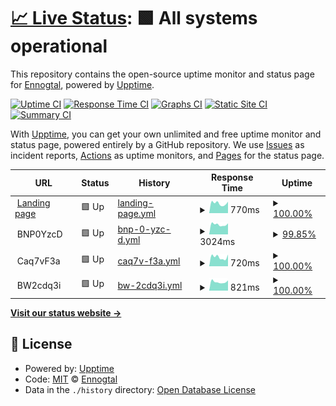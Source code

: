 # [📈 Live Status](https://Ennogtal.github.io/upptime): <!--live status--> **🟩 All systems operational**

This repository contains the open-source uptime monitor and status page for [Ennogtal](https://ennogtal.com), powered by [Upptime](https://github.com/upptime/upptime).

[![Uptime CI](https://github.com/Ennogtal/upptime/workflows/Uptime%20CI/badge.svg)](https://github.com/Ennogtal/upptime/actions?query=workflow%3A%22Uptime+CI%22)
[![Response Time CI](https://github.com/Ennogtal/upptime/workflows/Response%20Time%20CI/badge.svg)](https://github.com/Ennogtal/upptime/actions?query=workflow%3A%22Response+Time+CI%22)
[![Graphs CI](https://github.com/Ennogtal/upptime/workflows/Graphs%20CI/badge.svg)](https://github.com/Ennogtal/upptime/actions?query=workflow%3A%22Graphs+CI%22)
[![Static Site CI](https://github.com/Ennogtal/upptime/workflows/Static%20Site%20CI/badge.svg)](https://github.com/Ennogtal/upptime/actions?query=workflow%3A%22Static+Site+CI%22)
[![Summary CI](https://github.com/Ennogtal/upptime/workflows/Summary%20CI/badge.svg)](https://github.com/Ennogtal/upptime/actions?query=workflow%3A%22Summary+CI%22)

With [Upptime](https://upptime.js.org), you can get your own unlimited and free uptime monitor and status page, powered entirely by a GitHub repository. We use [Issues](https://github.com/Ennogtal/upptime/issues) as incident reports, [Actions](https://github.com/Ennogtal/upptime/actions) as uptime monitors, and [Pages](https://Ennogtal.github.io/upptime) for the status page.

<!--start: status pages-->
<!-- This summary is generated by Upptime (https://github.com/upptime/upptime) -->
<!-- Do not edit this manually, your changes will be overwritten -->
<!-- prettier-ignore -->
| URL | Status | History | Response Time | Uptime |
| --- | ------ | ------- | ------------- | ------ |
| <img alt="" src="https://icons.duckduckgo.com/ip3/ennogtal.com.ico" height="13"> [Landing page](https://ennogtal.com) | 🟩 Up | [landing-page.yml](https://github.com/ennogtal/upptime/commits/HEAD/history/landing-page.yml) | <details><summary><img alt="Response time graph" src="./graphs/landing-page/response-time-week.png" height="20"> 770ms</summary><br><a href="https://Ennogtal.github.io/upptime/history/landing-page"><img alt="Response time 731" src="https://img.shields.io/endpoint?url=https%3A%2F%2Fraw.githubusercontent.com%2Fennogtal%2Fupptime%2FHEAD%2Fapi%2Flanding-page%2Fresponse-time.json"></a><br><a href="https://Ennogtal.github.io/upptime/history/landing-page"><img alt="24-hour response time 900" src="https://img.shields.io/endpoint?url=https%3A%2F%2Fraw.githubusercontent.com%2Fennogtal%2Fupptime%2FHEAD%2Fapi%2Flanding-page%2Fresponse-time-day.json"></a><br><a href="https://Ennogtal.github.io/upptime/history/landing-page"><img alt="7-day response time 770" src="https://img.shields.io/endpoint?url=https%3A%2F%2Fraw.githubusercontent.com%2Fennogtal%2Fupptime%2FHEAD%2Fapi%2Flanding-page%2Fresponse-time-week.json"></a><br><a href="https://Ennogtal.github.io/upptime/history/landing-page"><img alt="30-day response time 731" src="https://img.shields.io/endpoint?url=https%3A%2F%2Fraw.githubusercontent.com%2Fennogtal%2Fupptime%2FHEAD%2Fapi%2Flanding-page%2Fresponse-time-month.json"></a><br><a href="https://Ennogtal.github.io/upptime/history/landing-page"><img alt="1-year response time 731" src="https://img.shields.io/endpoint?url=https%3A%2F%2Fraw.githubusercontent.com%2Fennogtal%2Fupptime%2FHEAD%2Fapi%2Flanding-page%2Fresponse-time-year.json"></a></details> | <details><summary><a href="https://Ennogtal.github.io/upptime/history/landing-page">100.00%</a></summary><a href="https://Ennogtal.github.io/upptime/history/landing-page"><img alt="All-time uptime 99.95%" src="https://img.shields.io/endpoint?url=https%3A%2F%2Fraw.githubusercontent.com%2Fennogtal%2Fupptime%2FHEAD%2Fapi%2Flanding-page%2Fuptime.json"></a><br><a href="https://Ennogtal.github.io/upptime/history/landing-page"><img alt="24-hour uptime 100.00%" src="https://img.shields.io/endpoint?url=https%3A%2F%2Fraw.githubusercontent.com%2Fennogtal%2Fupptime%2FHEAD%2Fapi%2Flanding-page%2Fuptime-day.json"></a><br><a href="https://Ennogtal.github.io/upptime/history/landing-page"><img alt="7-day uptime 100.00%" src="https://img.shields.io/endpoint?url=https%3A%2F%2Fraw.githubusercontent.com%2Fennogtal%2Fupptime%2FHEAD%2Fapi%2Flanding-page%2Fuptime-week.json"></a><br><a href="https://Ennogtal.github.io/upptime/history/landing-page"><img alt="30-day uptime 99.95%" src="https://img.shields.io/endpoint?url=https%3A%2F%2Fraw.githubusercontent.com%2Fennogtal%2Fupptime%2FHEAD%2Fapi%2Flanding-page%2Fuptime-month.json"></a><br><a href="https://Ennogtal.github.io/upptime/history/landing-page"><img alt="1-year uptime 99.95%" src="https://img.shields.io/endpoint?url=https%3A%2F%2Fraw.githubusercontent.com%2Fennogtal%2Fupptime%2FHEAD%2Fapi%2Flanding-page%2Fuptime-year.json"></a></details>
| <img alt="" src="https://icons.duckduckgo.com/ip3/null.ico" height="13"> BNP0YzcD | 🟩 Up | [bnp-0-yzc-d.yml](https://github.com/ennogtal/upptime/commits/HEAD/history/bnp-0-yzc-d.yml) | <details><summary><img alt="Response time graph" src="./graphs/bnp-0-yzc-d/response-time-week.png" height="20"> 3024ms</summary><br><a href="https://Ennogtal.github.io/upptime/history/bnp-0-yzc-d"><img alt="Response time 3446" src="https://img.shields.io/endpoint?url=https%3A%2F%2Fraw.githubusercontent.com%2Fennogtal%2Fupptime%2FHEAD%2Fapi%2Fbnp-0-yzc-d%2Fresponse-time.json"></a><br><a href="https://Ennogtal.github.io/upptime/history/bnp-0-yzc-d"><img alt="24-hour response time 7251" src="https://img.shields.io/endpoint?url=https%3A%2F%2Fraw.githubusercontent.com%2Fennogtal%2Fupptime%2FHEAD%2Fapi%2Fbnp-0-yzc-d%2Fresponse-time-day.json"></a><br><a href="https://Ennogtal.github.io/upptime/history/bnp-0-yzc-d"><img alt="7-day response time 3024" src="https://img.shields.io/endpoint?url=https%3A%2F%2Fraw.githubusercontent.com%2Fennogtal%2Fupptime%2FHEAD%2Fapi%2Fbnp-0-yzc-d%2Fresponse-time-week.json"></a><br><a href="https://Ennogtal.github.io/upptime/history/bnp-0-yzc-d"><img alt="30-day response time 3446" src="https://img.shields.io/endpoint?url=https%3A%2F%2Fraw.githubusercontent.com%2Fennogtal%2Fupptime%2FHEAD%2Fapi%2Fbnp-0-yzc-d%2Fresponse-time-month.json"></a><br><a href="https://Ennogtal.github.io/upptime/history/bnp-0-yzc-d"><img alt="1-year response time 3446" src="https://img.shields.io/endpoint?url=https%3A%2F%2Fraw.githubusercontent.com%2Fennogtal%2Fupptime%2FHEAD%2Fapi%2Fbnp-0-yzc-d%2Fresponse-time-year.json"></a></details> | <details><summary><a href="https://Ennogtal.github.io/upptime/history/bnp-0-yzc-d">99.85%</a></summary><a href="https://Ennogtal.github.io/upptime/history/bnp-0-yzc-d"><img alt="All-time uptime 98.10%" src="https://img.shields.io/endpoint?url=https%3A%2F%2Fraw.githubusercontent.com%2Fennogtal%2Fupptime%2FHEAD%2Fapi%2Fbnp-0-yzc-d%2Fuptime.json"></a><br><a href="https://Ennogtal.github.io/upptime/history/bnp-0-yzc-d"><img alt="24-hour uptime 98.95%" src="https://img.shields.io/endpoint?url=https%3A%2F%2Fraw.githubusercontent.com%2Fennogtal%2Fupptime%2FHEAD%2Fapi%2Fbnp-0-yzc-d%2Fuptime-day.json"></a><br><a href="https://Ennogtal.github.io/upptime/history/bnp-0-yzc-d"><img alt="7-day uptime 99.85%" src="https://img.shields.io/endpoint?url=https%3A%2F%2Fraw.githubusercontent.com%2Fennogtal%2Fupptime%2FHEAD%2Fapi%2Fbnp-0-yzc-d%2Fuptime-week.json"></a><br><a href="https://Ennogtal.github.io/upptime/history/bnp-0-yzc-d"><img alt="30-day uptime 98.10%" src="https://img.shields.io/endpoint?url=https%3A%2F%2Fraw.githubusercontent.com%2Fennogtal%2Fupptime%2FHEAD%2Fapi%2Fbnp-0-yzc-d%2Fuptime-month.json"></a><br><a href="https://Ennogtal.github.io/upptime/history/bnp-0-yzc-d"><img alt="1-year uptime 98.10%" src="https://img.shields.io/endpoint?url=https%3A%2F%2Fraw.githubusercontent.com%2Fennogtal%2Fupptime%2FHEAD%2Fapi%2Fbnp-0-yzc-d%2Fuptime-year.json"></a></details>
| <img alt="" src="https://icons.duckduckgo.com/ip3/null.ico" height="13"> Caq7vF3a | 🟩 Up | [caq7v-f3a.yml](https://github.com/ennogtal/upptime/commits/HEAD/history/caq7v-f3a.yml) | <details><summary><img alt="Response time graph" src="./graphs/caq7v-f3a/response-time-week.png" height="20"> 720ms</summary><br><a href="https://Ennogtal.github.io/upptime/history/caq7v-f3a"><img alt="Response time 704" src="https://img.shields.io/endpoint?url=https%3A%2F%2Fraw.githubusercontent.com%2Fennogtal%2Fupptime%2FHEAD%2Fapi%2Fcaq7v-f3a%2Fresponse-time.json"></a><br><a href="https://Ennogtal.github.io/upptime/history/caq7v-f3a"><img alt="24-hour response time 918" src="https://img.shields.io/endpoint?url=https%3A%2F%2Fraw.githubusercontent.com%2Fennogtal%2Fupptime%2FHEAD%2Fapi%2Fcaq7v-f3a%2Fresponse-time-day.json"></a><br><a href="https://Ennogtal.github.io/upptime/history/caq7v-f3a"><img alt="7-day response time 720" src="https://img.shields.io/endpoint?url=https%3A%2F%2Fraw.githubusercontent.com%2Fennogtal%2Fupptime%2FHEAD%2Fapi%2Fcaq7v-f3a%2Fresponse-time-week.json"></a><br><a href="https://Ennogtal.github.io/upptime/history/caq7v-f3a"><img alt="30-day response time 704" src="https://img.shields.io/endpoint?url=https%3A%2F%2Fraw.githubusercontent.com%2Fennogtal%2Fupptime%2FHEAD%2Fapi%2Fcaq7v-f3a%2Fresponse-time-month.json"></a><br><a href="https://Ennogtal.github.io/upptime/history/caq7v-f3a"><img alt="1-year response time 704" src="https://img.shields.io/endpoint?url=https%3A%2F%2Fraw.githubusercontent.com%2Fennogtal%2Fupptime%2FHEAD%2Fapi%2Fcaq7v-f3a%2Fresponse-time-year.json"></a></details> | <details><summary><a href="https://Ennogtal.github.io/upptime/history/caq7v-f3a">100.00%</a></summary><a href="https://Ennogtal.github.io/upptime/history/caq7v-f3a"><img alt="All-time uptime 100.00%" src="https://img.shields.io/endpoint?url=https%3A%2F%2Fraw.githubusercontent.com%2Fennogtal%2Fupptime%2FHEAD%2Fapi%2Fcaq7v-f3a%2Fuptime.json"></a><br><a href="https://Ennogtal.github.io/upptime/history/caq7v-f3a"><img alt="24-hour uptime 100.00%" src="https://img.shields.io/endpoint?url=https%3A%2F%2Fraw.githubusercontent.com%2Fennogtal%2Fupptime%2FHEAD%2Fapi%2Fcaq7v-f3a%2Fuptime-day.json"></a><br><a href="https://Ennogtal.github.io/upptime/history/caq7v-f3a"><img alt="7-day uptime 100.00%" src="https://img.shields.io/endpoint?url=https%3A%2F%2Fraw.githubusercontent.com%2Fennogtal%2Fupptime%2FHEAD%2Fapi%2Fcaq7v-f3a%2Fuptime-week.json"></a><br><a href="https://Ennogtal.github.io/upptime/history/caq7v-f3a"><img alt="30-day uptime 100.00%" src="https://img.shields.io/endpoint?url=https%3A%2F%2Fraw.githubusercontent.com%2Fennogtal%2Fupptime%2FHEAD%2Fapi%2Fcaq7v-f3a%2Fuptime-month.json"></a><br><a href="https://Ennogtal.github.io/upptime/history/caq7v-f3a"><img alt="1-year uptime 100.00%" src="https://img.shields.io/endpoint?url=https%3A%2F%2Fraw.githubusercontent.com%2Fennogtal%2Fupptime%2FHEAD%2Fapi%2Fcaq7v-f3a%2Fuptime-year.json"></a></details>
| <img alt="" src="https://icons.duckduckgo.com/ip3/null.ico" height="13"> BW2cdq3i | 🟩 Up | [bw-2cdq3i.yml](https://github.com/ennogtal/upptime/commits/HEAD/history/bw-2cdq3i.yml) | <details><summary><img alt="Response time graph" src="./graphs/bw-2cdq3i/response-time-week.png" height="20"> 821ms</summary><br><a href="https://Ennogtal.github.io/upptime/history/bw-2cdq3i"><img alt="Response time 808" src="https://img.shields.io/endpoint?url=https%3A%2F%2Fraw.githubusercontent.com%2Fennogtal%2Fupptime%2FHEAD%2Fapi%2Fbw-2cdq3i%2Fresponse-time.json"></a><br><a href="https://Ennogtal.github.io/upptime/history/bw-2cdq3i"><img alt="24-hour response time 966" src="https://img.shields.io/endpoint?url=https%3A%2F%2Fraw.githubusercontent.com%2Fennogtal%2Fupptime%2FHEAD%2Fapi%2Fbw-2cdq3i%2Fresponse-time-day.json"></a><br><a href="https://Ennogtal.github.io/upptime/history/bw-2cdq3i"><img alt="7-day response time 821" src="https://img.shields.io/endpoint?url=https%3A%2F%2Fraw.githubusercontent.com%2Fennogtal%2Fupptime%2FHEAD%2Fapi%2Fbw-2cdq3i%2Fresponse-time-week.json"></a><br><a href="https://Ennogtal.github.io/upptime/history/bw-2cdq3i"><img alt="30-day response time 808" src="https://img.shields.io/endpoint?url=https%3A%2F%2Fraw.githubusercontent.com%2Fennogtal%2Fupptime%2FHEAD%2Fapi%2Fbw-2cdq3i%2Fresponse-time-month.json"></a><br><a href="https://Ennogtal.github.io/upptime/history/bw-2cdq3i"><img alt="1-year response time 808" src="https://img.shields.io/endpoint?url=https%3A%2F%2Fraw.githubusercontent.com%2Fennogtal%2Fupptime%2FHEAD%2Fapi%2Fbw-2cdq3i%2Fresponse-time-year.json"></a></details> | <details><summary><a href="https://Ennogtal.github.io/upptime/history/bw-2cdq3i">100.00%</a></summary><a href="https://Ennogtal.github.io/upptime/history/bw-2cdq3i"><img alt="All-time uptime 100.00%" src="https://img.shields.io/endpoint?url=https%3A%2F%2Fraw.githubusercontent.com%2Fennogtal%2Fupptime%2FHEAD%2Fapi%2Fbw-2cdq3i%2Fuptime.json"></a><br><a href="https://Ennogtal.github.io/upptime/history/bw-2cdq3i"><img alt="24-hour uptime 100.00%" src="https://img.shields.io/endpoint?url=https%3A%2F%2Fraw.githubusercontent.com%2Fennogtal%2Fupptime%2FHEAD%2Fapi%2Fbw-2cdq3i%2Fuptime-day.json"></a><br><a href="https://Ennogtal.github.io/upptime/history/bw-2cdq3i"><img alt="7-day uptime 100.00%" src="https://img.shields.io/endpoint?url=https%3A%2F%2Fraw.githubusercontent.com%2Fennogtal%2Fupptime%2FHEAD%2Fapi%2Fbw-2cdq3i%2Fuptime-week.json"></a><br><a href="https://Ennogtal.github.io/upptime/history/bw-2cdq3i"><img alt="30-day uptime 100.00%" src="https://img.shields.io/endpoint?url=https%3A%2F%2Fraw.githubusercontent.com%2Fennogtal%2Fupptime%2FHEAD%2Fapi%2Fbw-2cdq3i%2Fuptime-month.json"></a><br><a href="https://Ennogtal.github.io/upptime/history/bw-2cdq3i"><img alt="1-year uptime 100.00%" src="https://img.shields.io/endpoint?url=https%3A%2F%2Fraw.githubusercontent.com%2Fennogtal%2Fupptime%2FHEAD%2Fapi%2Fbw-2cdq3i%2Fuptime-year.json"></a></details>

<!--end: status pages-->

[**Visit our status website →**](https://Ennogtal.github.io/upptime)

## 📄 License

- Powered by: [Upptime](https://github.com/upptime/upptime)
- Code: [MIT](./LICENSE) © [Ennogtal](https://ennogtal.com)
- Data in the `./history` directory: [Open Database License](https://opendatacommons.org/licenses/odbl/1-0/)
